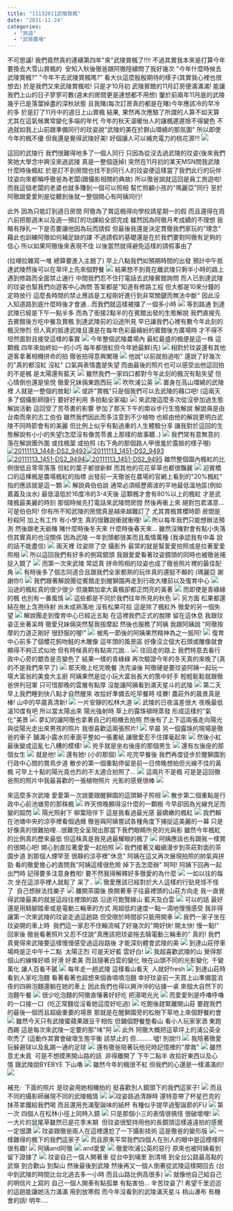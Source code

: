 ```yaml
---
title: "11132011武陵賞楓"
date: "2011-11-24"
categories: 
  - "旅遊"
  - "武陵農場"
---
```


不可思議! 我們竟然真的連續第四年"來"武陵賞楓了!!!! 不過其實我本來是打算今年要換去大雪山賞楓的  安知入秋後徹爸跟阿徹陸續問了我好幾次 "今年什麼時候去武陵賞楓?" "今年不去武陵賞楓嗎?" 看大伙這麼殷殷期待的樣子(其實我心裡也很想去) 於是我們又來武陵賞楓啦! 只是才10月初 武陵賓館的11月訂房便滿滿滿! 能讓我們上山的日子寥寥可數(週末的房間更是連想都不用想) 鑒於前兩年11月底的武陵幾乎已是落葉掉盡的深秋狀態 且我賭(每次訂房真的都是在賭)今年應該冷的早冷的多 於是訂了11月中的週日上山賞楓 結果, 果然再次應驗了所謂的人算不如天算 尤其在這氣候異常變化多端的年代 今年的秋天溫暖怡人的讓楓遲遲捨不得變色 不過就如我上山前跟準備同行的玟姿說"武陵的美在於群山環繞的那氛圍" 所以即使今年的楓不優 但我還是覺得武陵好美! 好個讓人可以補充電力的桃花源!!! ![](images/6356061719_9a5c349a16.jpg) 

這回的武陵行 我們很難得地多了一個人同行 只因為從沒去過武陵的玟姿(後來我們笑她大學念中興沒來過武陵 真是一整個遜掉) 突然在11月初的某天MSN問我武陵什麼時後楓紅 於是訂不到房間也找不到同行人的玟姿便這樣當了我們此行的玩伴 玟姿向來都稱呼徹爸為老闆(跟攝影相關的典故) 所以徹爸說就這回是員工旅遊啦! 而我這個老闆的老婆也就多賺到一個可以照相 幫忙照顧小孩的"瑪麗亞"同行 至於阿徹跟愛愛則是從聽到後就一整個開心有阿姨同行!

此外 因為只能訂到週日房間 阿徹為了賞這楓得向學校請星期一的假 而且還得在周六前把那週末以及週一預訂的功課給全部完成 雖然因為阿徹月考成績的不理想 我略有掙扎一下是否要讓他因為玩而請假 但最後我還是決定貫徹我們家玩的"理念" 藉此也訓練阿徹如何補足缺的課 不過請假的基礎還是在於我們要對阿徹有足夠的信心 所以如果阿徹後來表現不佳 以後當然就得避免這樣的請假事由了

(拉哩拉雜寫一堆 總算要進入主題了) 早上八點我們如預期時間的出發 預計中午抵達武陵然後可以在草坪上先來個野餐 ![](images/6356075867_e321fef84b.jpg) 結果想不到竟在離武陵只剩半小時的路上 遇到修路而全面禁止通行 中間我們忍不住打電話去武陵賓館詢問 而人已到達武陵的玟姿也幫我們向遊客中心詢問 答案都是"知道有修路工程 但大都是10來分鐘的定時放行 這麼長時間的禁止應該是工程剛好進行到非常關鍵而無法中斷" 因此沒人知道路到底什麼時後才會通...而我們就這樣被擋了一個多小時 ![](images/6356075367_3348f4ca61.jpg) 等到路通 到達武陵已經是下午一點半多 而為了銜接2點半的在賓館出發的生態解說 我們直接先去賓館後方吃中餐及賞楓 到達武陵前的沿途所見 早已讓我們心裡有數今年此刻的楓況慘烈 但人真的抵達武陵且還是在每年色彩最繽紛的賓館後方廣場時 才不得不坦然面對且接受這樣的事實 ![](images/6356075263_31420652b0.jpg) 今年整個武陵農場內 最紅最盛的楓便是這一株 這顆楓 四年來始終如一的小巧 每年都很紅但今年她最鮮(先) ![](images/6356075109_00b84edecb.jpg) 相對於玟姿還有其他遊客拿著相機拼命的拍 徹爸拍得意興闌珊 ![](images/6356072823_243eb803bd.jpg) 他說"以前就拍過啦" 還說了好幾次的"真的都沒紅 沒紅" 口氣與表情盡是失望 而由最後的照片也可以感受出他這回拍的不是楓 是太陽還有藍天 ![](images/6356073839_aa7eafb9fd.jpg) 雖然我們一家四口都對今年此刻的楓況有點失望 但心情倒也還是愉悅 徹愛兄妹倆東跑西玩 ![](images/6356074147_bb0e936f4b.jpg) 吹吹浦公英 ![](images/6356072957_06520232ab.jpg) 置身在高山環繞的武陵裡 人就是一整個的放鬆! ![](images/6356074839_d010eb75ac.jpg) 或許"賞楓"只是個我們可以去武陵的藉口吧! (這兩天多了個攝影師隨行 要好好利用 多拍點全家福) ![](images/6356073213_5d54cdb335.jpg) 來武陵這麼多次從沒參加過生態解說活動 這回受了苦苓書的影響 參加了那天下午的南谷步行生態解說 解說員是由台南而來的志工伯伯 雖然我們因此而多注意到不少植物 也經由他的解說更明白武陵不同時節會有的美麗 但比例上似乎有點過重的人生體驗分享 讓我對於這回的生態解說有小小的失望(怎麼沒有像苦苓書上那樣的故事聽..) ![](images/6356072653_eb8a15bf7a.jpg) 我們常有意無意的落在解說團外圍 或找楓葉 或拍照 (右下角的那個路人甲很羞於露臉的樣子喔) [![20111113_1448-DS2_9492](images/6356072503_14cf884458_m.jpg)](http://www.flickr.com/photos/hmchen0328/6356072503/in/set-72157628031788367)[![20111113_1451-DS2_9493](images/6356072365_f6cb1a3d65_m.jpg)](http://www.flickr.com/photos/hmchen0328/6356072365/in/set-72157628031788367) [![20111113_1451-DS2_9494](images/6356072227_eedb21ff69_m.jpg)](http://www.flickr.com/photos/hmchen0328/6356072227/in/set-72157628031788367)[![20111113_1451-DS2_9495](images/6356072097_0a5c3f9b5d_m.jpg)](http://www.flickr.com/photos/hmchen0328/6356072097/in/set-72157628031788367) 雖然整個園內楓紅的比例很低且零零落落 但紅的葉子都很新鮮 而其他的花花草草也都很豔麗 ![](images/6356071943_d19c82e3d5.jpg) 迎賓橋口的這棵楓是農場楓紅的指標 出發前一天徹爸在農場的官網上看到的"20%楓紅" 指的應該就是這一顆 ![](images/6356071435_c846b39bb2.jpg) 解說員伯伯說 通常必須經歷兩波的平地最低溫地區(例如嘉義及淡水) 最低溫低於16度冷的3-4天後 這顆楓才會有80%以上的楓紅 才是武陵楓最美麗的時刻 那個時候先打電話來武陵問房間 然後再衝上來 絕對包君滿意... 可是伯伯阿! 你有所不知武陵的房間真是越來越難訂了 尤其賞楓賞櫻時節 房間是秒殺阿 加上有工作 有小學生 真的很難說衝就衝哩! ![](images/6356071135_544b1d2968.jpg) 所以每年我們只能想辦法預測 然後跟老天爺賭 賭什麼時後冬天來 什麼時後春天來... 雖然沒賭對會有點小失落 但其實真的也沒關係 因為武陵 一年到頭都很美而且風情萬種 (我承認我有中毒 說的話不能盡信) ![](images/6356070645_a8fc5a518a.jpg) 兩天裡 玟姿除了空 攝影外 最常的就是幫愛愛拍照或是拉著愛愛照相 ![](images/6356070903_1292e704bb.jpg) 所以這回我們有好多的側寫鏡頭 我跟愛愛看著玟姿鏡頭的同時也被徹爸捕捉入鏡了 ![](images/6356070765_01ea49efe7.jpg) 而第一次來武陵 常認真 拼命照相的玟姿也成了徹爸照片裡的最佳配角 ![](images/6356069513_c398d16d51.jpg) 有時後多了個志同道合且跟我們全家都熟的玩伴真的還挺不賴的 (瑪麗亞 謝謝你!) ![](images/6356069887_82aa4a15a3.jpg) 我們跟著解說團從賓館走到醒獅園再走到行政大樓前以及復育中心 ![](images/6356069297_a2be6d055a.jpg) 沿途的楓紅真的很少很少 但幾顆加拿大黃楓卻都正閃亮的黃著 ![](images/6356069649_5a92d58e61.jpg) 而即使是青綠綠的楓 也別有一番風情 ![](images/6356068157_c2b146518c.jpg) 這些都是不同於我們往年所見的秋色 ![](images/6356068267_9e99579dff.jpg) 另方面 松果都還結在樹上含孢待射 尚未成熟落地 沒有松果可拾 這是除了楓紅外 徹愛的另一個失望 ![](images/6356070387_c295f0ed43.jpg) 解說團走到復育中心已經近五點 在這裡我們正式的脫隊 留在這休息 我跟玟姿正坐著呆時 徹愛兄妹倆突然幫我按摩起 然後也服務了阿姨 我跟阿姨說 "阿徹按摩的力道正剛好 很舒服的喔!" ![](images/6356068703_b8a4144374_z.jpg) 被馬一節後的阿姨果然精神為之一振阿! ![](images/6356068841_37605fa8cb.jpg) 復育中心前多了個櫻花鉤吻鮭的木雕像 這年頭的風景區 好像沒立個大石頭或雕像就會顯得不夠正式似地 但有時候真的有點突兀說... ![](images/6356068553_baf544e382.jpg) 往回走的路上 我們特意去看行政中心旁的銀杏是否變色了 結果一樣的青綠綠 再次驗證今年的冬天真的來晚了(真的不是我們來早了) ![](images/6356068415_a28c9d7605.jpg) 那天晚上吃完晚餐 洗完澡後 阿徹硬是要玟姿阿姨一起玩一場大富翁的美食大主廚 阿姨果然是從小玩大富翁長大的箇中好手 輕輕鬆鬆就跟徹爸併列冠軍 只可惜那晚的雲層有點厚 沒能讓阿姨看到滿天星斗的武陵 ![](images/6356067711_1422dcac36.jpg) 第二天早上我們睡到快八點才自然醒來 收拾好準備去吃早餐時 哇賽! 農莊外的晨景真是棒! 山中的早晨真清新! ![](images/6356067583_2cb87f655e.jpg) 一片安靜的松林大道 ![](images/6356067239_bdec6a911c.jpg) 武陵的日夜溫差很大 夜晚最低溫10度有吧 所以當太陽出來 陽光強射時 草上的露珠頓時蒸發 形成這樣的"氣化"美景 ![](images/6356066429_73343d21d0.jpg) 夢幻的讓阿徹也拿著自己的相機去拍照 然後有了上下這兩張走向陽光與從陽光走出來男孩的照片 我很喜歡這兩張照片! ![](images/6356066327_7722e326f7.jpg) 早晨 另一個露珠的現場是徹爸的車子 鋪滿小露水的車面平整如一張畫紙 讓徹愛忍不住揮毫起來 ![](images/6356067473_c4824213d9.jpg) 然後小紅最後變成這亂七八糟的模樣! ![](images/6356065331_c072fa7b1e.jpg) 兇手就是坐右後座的那個男生 ![](images/6356065181_35d67c48e5.jpg) 還有左後座的那個女生 ![](images/6356065085_58cbc27f7a.jpg) 就是他! ![](images/6356065765_67300f163f.jpg) 還有她! (小的那個) ![](images/6356065661_c6d43d6d8a.jpg) 吃完早餐後 我們再度徒步於醒獅園到行政中心間的賞鳥步道 散步的第一個重點停留是前一日傍晚想拍但光線不佳的黃楓 可早上十點的陽光竟也烈的不太適合拍照了... ![](images/6356064311_d490f203b5.jpg) 這兩片不是楓 可是是這回徹爸照的照片中我最喜歡的一張植物照片 光影的感覺很棒 ![](images/6356063449_bca4aae8a1.jpg) 

來這麼多次武陵 愛愛第一次說要跟醒獅園的這頭獅子照相 ![](images/6356063879_cea83843c1.jpg) 散步第二個重點是行政中心前池塘旁的那株楓 ![](images/6356061889_ba07c7c611.jpg) 昨天傍晚顯得沒什麼的一顆樹 今早卻因為光線充足而變的超閃 ![](images/6356062873_0a9a68157e.jpg) 陽光照射下 柳葉陪伴下 這是我看過最光感 最嬌嫩的楓紅 ![](images/6356062577_bdd335f894.jpg) 我們賴在池塘中央的涼亭裡看個過癮 徹爸與阿姨嘗試各種角度下捕捉這美麗的一幕 只是好像真的很難拍哩...很難完全呈現出那當下我們眼睛所見的光與影 雖然今年楓紅的比例真的歷來最低 但這株真是我見過最耀眼的楓了 ![](images/6356062435_42212bcfc5.jpg) 阿姨應該也有跟我ㄧ樣賞的很開心吧! 開心到直拉著愛愛一起拍照 ![](images/6356062279_4e157c4b61.jpg) 我們接著又繼續漫步到茶莊對面的茶園步道 到那個人煙罕至 很靜的涼亭裡"休息" 阿姨在這又再次展現拍照的帥氣與拼勁 看的徹愛擔心的直問我"阿姨這樣很危險 掉下去怎麼辦" 呵呵! 阿姨下回再一起出門時 記得要多注意身教啦! 要不然我得解釋好多徹愛的為什麼 ![](images/6356061435_33e73f980c.jpg) 一如以往的每次 坐在這涼亭裡人就鬆了 呆了.. ![](images/6356060923_3dae50398d.jpg) 徹愛應該已經對於大人這樣的行勁見怪不怪了  自己想辦法找樂子 ![](images/6356060807_2e86ffdfac.jpg) 離開茶園後 換開著車子往最裡頭的山莊方向走 我一直覺得武陵最美的就是這段往裡頭的路 沿途可飽覽綠山 藍天及白雲 ![](images/6356060235_dd2411fd7d.jpg) 可以的話 最好還是用騎腳踏車或是電動三輪車的方式 用超低的速度一點一滴地慢慢感受 我非得讓第一次來武陵的玟姿走過這趟路 但受限於時間卻只能用開車 ![](images/6356058617_e5e3ab9de6.jpg) 我們一家子坐在玟姿開的車上時  我們這一家忍不住輪流喊了好幾次的"開好快! 開太快! 慢一點!" 回家後 徹爸看著照片又忍不住說"真應該把玟姿拖去騎電動三輪車的" 真的! 我們真覺得來武陵要這樣慢慢感受過這段路後 才能深刻體會武陵的美 ![](images/6356058719_cfbf742ccc.jpg) 到達山莊停車場時是正中午十二點  太陽正烈 可是天好藍 雲好白! ![](images/6356060103_4be1a1d7f1.jpg) 我超喜歡武陵的山 覺得那個山的線條好順 好滑 好柔美 而且隨著白雲的變化 映在山頭不同的光影變化  千變萬化 讓人百看不膩 ![](images/6356059231_9405ddbaf1.jpg) 每年走一趟武陵 這樣看山看天  人就好fresh ![](images/6356059985_b414d488ee.jpg) 到達山莊時 看到人家吃泡麵 看著看著也超想來個香噴噴泡麵 幸好玟姿前一天買上山準備當消夜的四碗泡麵還躺在她的車上 因此我們也得以興沖沖的佔據一桌 來個大自然下的泡麵午餐 ![](images/6356059841_fa867f3c6c.jpg) 很少吃泡麵的阿徹直嚷著好好吃 把湯喝光光 ![](images/6356058985_5676bab1c3.jpg) 而愛愛則是呼嚕呼嚕的一口接一口  (吃正常麵從沒看她這麼好吃過) ![](images/6356058825_a3d35ae01e.jpg) 吃飽後趕緊離開山莊 要趕我們的最後一個而且超級重要的場景 那就是在醒獅園旁的松樹下草地上來個野餐約會 ![](images/6356057969_8bab74deff.jpg) 雖然今天只有武陵蜜蘋果跟豆干相佐 但鋪個野餐墊看山 看小人玩家家酒 東跑西踢 這是每次來武陵一定要的那"味"阿 ![](images/6356058119_0e5c14a490.jpg) 此外 阿徹大概把這草坪上的浦公英全吹禿了 (這動作其實會破壞生態平衡 該禁止的 但......... 噓! 別說!!) ![](images/6356058233_a9255e871e.jpg) 我陪著徹愛玩躲避球以及亂踢一通的足球 ![](images/6356057477_3b471be408.jpg) 還有徹爸陪著玩他兒時記憶裡的"摩救" ![](images/6356056767_cd66793027.jpg) 雖然意尤未竟  可是不想摸黑開山路的話  非得離開了 下午二點半 收拾好東西以及心情 跟武陵說BYEBYE 下山嚕 ![](images/6356056411_2c6e07d93c.jpg) 雖然今年的楓很不紅 但我們的心還是一樣滿滿的! ![](images/6356058375_ba4bf3dd8e.jpg)  

補充:  下面的照片 是玟姿用她相機拍的 挺喜歡別人鏡頭下的我們這家子! ![](images/6374204389_51c7affb7b.jpg) 而且不同的攝影師展現不同的武陵楓情 ![](images/390594_319783438037357_100000171094541_1459337_841551302_n.jpg) ![](images/moz-screenshot-5.png)玟姿路過清靜時 還特意帶了杯星巴克的抹茶拿鐵給我們喝 而且還用充滿聖誕味的紙杯 有種似乎提早過聖誕節的FU ![](images/6374204933_1d69be4ce5.jpg) 第一次 四個人在松林小徑上同時入鏡 ![](images/6374205357_ef4ece153a.jpg) 只是那個小三的表情很搞怪 很破壞哩! ![](images/6374205663_66c411f859.jpg) 一大片的鼠尾草雖然已是花季末期  但玟姿很堅持用他的長鏡頭這樣遠遠拍的感覺一定很讚 ![](images/6374206781_17e102b7c4.jpg) 玟姿跟徹爸兩人在這裡還尬了一下攝影技術 這是徹爸的變形版 ![](images/6374207185_9de397254c.jpg) 一樣難得的楓下的我們這家子 ![](images/6374209117_f66d4507bd.jpg) 而且原來平常我們四個人在別人的眼中是這模樣阿 很有趣! ![](images/6374212621_d63a8137a7.jpg) 阿姨and阿徹 ![](images/6374210159_c85a52696a.jpg) and愛愛 ![](images/6374210833_fcd83557cf.jpg) 徹愛吹浦公英的惡行 原來也被阿姨看到 留下證據了 ![](images/6374214867_ebb1166503.jpg) 玟姿自己一個人開著車 從台中到埔里 到清境 到全台公路最高點的武嶺 到合歡山 到梨山 然後最後到武陵 然後再又一個人倒著從武陵這樣開回去 (台中到武陵的時間比台北過去多一小時 而且山路比例高很多) ![](images/6374216947_878fd62d62.jpg) 就像他自己給自己的明信片上寫的 自己一個人開車有點孤單 有點害怕... 辛苦玟姿了! 希望千里迢迢的這趟能讓她活力滿滿 用到放寒假 而今年沒看到的武陵滿天星斗 桃山瀑布 有機會的話! 明年....
